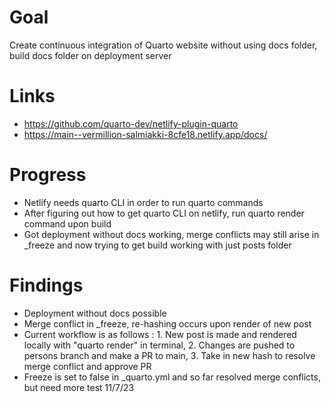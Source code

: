 # Goal

Create continuous integration of Quarto website without using docs folder, build docs folder on deployment server

# Links

- https://github.com/quarto-dev/netlify-plugin-quarto
- https://main--vermillion-salmiakki-8cfe18.netlify.app/docs/

# Progress

- Netlify needs quarto CLI in order to run quarto commands
- After figuring out how to get quarto CLI on netlify, run quarto render command upon build
- Got deployment without docs working, merge conflicts may still arise in _freeze and now trying to get build working with just posts folder

# Findings

- Deployment without docs possible
- Merge conflict in _freeze, re-hashing occurs upon render of new post
- Current workflow is as follows : 1. New post is made and rendered locally with "quarto render" in terminal, 2. Changes are pushed to persons branch and make a PR to main, 3. Take in new hash to resolve merge conflict and approve PR
- Freeze is set to false in _quarto.yml and so far resolved merge conflicts, but need more test 11/7/23

